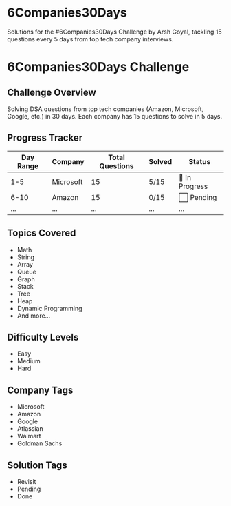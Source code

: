 # 6Companies30Days
Solutions for the #6Companies30Days Challenge by Arsh Goyal, tackling 15 questions every 5 days from top tech company interviews.
# 6Companies30Days Challenge

## Challenge Overview
Solving DSA questions from top tech companies (Amazon, Microsoft, Google, etc.) in 30 days. Each company has 15 questions to solve in 5 days. 

## Progress Tracker
| Day Range | Company       | Total Questions | Solved | Status      |
|-----------|---------------|-----------------|--------|-------------|
| 1-5       | Microsoft     | 15              | 5/15   | 🔄 In Progress |
| 6-10      | Amazon        | 15              | 0/15   | ⬜ Pending      |
| ...       | ...           | ...             | ...    | ...          |

## Topics Covered
- Math
- String
- Array
- Queue
- Graph
- Stack
- Tree
- Heap
- Dynamic Programming
- And more...

## Difficulty Levels
- Easy
- Medium
- Hard

## Company Tags
- Microsoft
- Amazon
- Google
- Atlassian
- Walmart
- Goldman Sachs

## Solution Tags
- Revisit
- Pending
- Done
